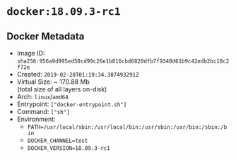 # `docker:18.09.3-rc1`

## Docker Metadata

- Image ID: `sha256:956a9d995ed50cd99c26e1b816cbd6820dfb7f9340d61b9c42edb2bc18c2f72e`
- Created: `2019-02-28T01:19:34.387493291Z`
- Virtual Size: ~ 170.88 Mb  
  (total size of all layers on-disk)
- Arch: `linux`/`amd64`
- Entrypoint: `["docker-entrypoint.sh"]`
- Command: `["sh"]`
- Environment:
  - `PATH=/usr/local/sbin:/usr/local/bin:/usr/sbin:/usr/bin:/sbin:/bin`
  - `DOCKER_CHANNEL=test`
  - `DOCKER_VERSION=18.09.3-rc1`
